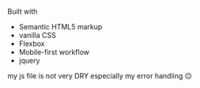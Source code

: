 
Built with

- Semantic HTML5 markup
- vanilla CSS
- Flexbox
- Mobile-first workflow
- jquery

my js file is not very DRY especially my error handling 😔